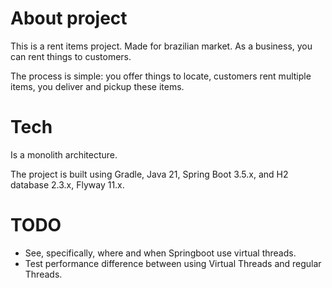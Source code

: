 # About project

This is a rent items project. Made for brazilian market.
As a business, you can rent things to customers.

The process is simple: you offer things to locate, customers rent multiple items, you deliver and pickup these items.


# Tech

Is a monolith architecture.

The project is built using Gradle, Java 21, Spring Boot 3.5.x, and H2 database 2.3.x, Flyway 11.x.

# TODO

* See, specifically, where and when Springboot use virtual threads.
* Test performance difference between using Virtual Threads and regular Threads.